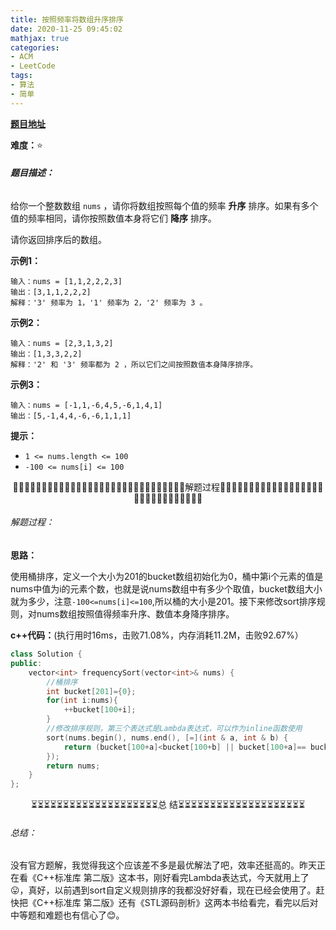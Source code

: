 ```yaml
---
title: 按照频率将数组升序排序
date: 2020-11-25 09:45:02
mathjax: true
categories:
- ACM
- LeetCode
tags:
- 算法
- 简单
---
```


**[题目地址](https://leetcode-cn.com/problems/sort-array-by-increasing-frequency/)**

**难度：**⭐

###### **题目描述：**

给你一个整数数组 `nums` ，请你将数组按照每个值的频率 **升序** 排序。如果有多个值的频率相同，请你按照数值本身将它们 **降序** 排序。 

请你返回排序后的数组。

<!-- more -->

**示例1：**

```
输入：nums = [1,1,2,2,2,3]
输出：[3,1,1,2,2,2]
解释：'3' 频率为 1，'1' 频率为 2，'2' 频率为 3 。
```

**示例2：**

```
输入：nums = [2,3,1,3,2]
输出：[1,3,3,2,2]
解释：'2' 和 '3' 频率都为 2 ，所以它们之间按照数值本身降序排序。
```

**示例3：**

```
输入：nums = [-1,1,-6,4,5,-6,1,4,1]
输出：[5,-1,4,4,-6,-6,1,1,1]
```

**提示：**

- `1 <= nums.length <= 100`
- `-100 <= nums[i] <= 100`



<center>🙋‍♂️🙋‍♂️🙋‍♂️🙋‍♂️🙋‍♂️🙋‍♂️🙋‍♂️🙋‍♂️🙋‍♂️🙋‍♂️🙋‍♂️🙋‍♂️🙋‍♂️🙋‍♂️🙋‍♂️解题过程🙋‍♂️🙋‍♂️🙋‍♂️🙋‍♂️🙋‍♂️🙋‍♂️🙋‍♂️🙋‍♂️🙋‍♂️🙋‍♂️🙋‍♂️🙋‍♂️🙋‍♂️🙋‍♂️🙋‍♂️</center>

###### 解题过程：

**思路：**

使用桶排序，定义一个大小为201的bucket数组初始化为0，桶中第i个元素的值是nums中值为i的元素个数，也就是说nums数组中有多少个取值，bucket数组大小就为多少，注意`-100<=nums[i]<=100`,所以桶的大小是201。接下来修改sort排序规则，对nums数组按照值得频率升序、数值本身降序排序。

**c++代码：**(执行用时16ms，击败71.08%，内存消耗11.2M，击败92.67%）

```c++
class Solution {
public:
    vector<int> frequencySort(vector<int>& nums) {
        //桶排序
        int bucket[201]={0};
        for(int i:nums){
            ++bucket[100+i];
        }
        //修改排序规则，第三个表达式是Lambda表达式，可以作为inline函数使用
        sort(nums.begin(), nums.end(), [=](int & a, int & b) {
            return (bucket[100+a]<bucket[100+b] || bucket[100+a]== bucket[100+b] && a>b);
        });
        return nums;
    }
};
```



<center>⏳⏳⏳⏳⏳⏳⏳⏳⏳⏳⏳⏳⏳⏳⏳⏳⏳⏳⏳⏳总 结⏳⏳⏳⏳⏳⏳⏳⏳⏳⏳⏳⏳⏳⏳⏳⏳⏳⏳⏳⏳</center>

###### 总结：

没有官方题解，我觉得我这个应该差不多是最优解法了吧，效率还挺高的。昨天正在看《C++标准库 第二版》这本书，刚好看完Lambda表达式，今天就用上了😛，真好，以前遇到sort自定义规则排序的我都没好好看，现在已经会使用了。赶快把《C++标准库 第二版》还有《STL源码剖析》这两本书给看完，看完以后对中等题和难题也有信心了😊。

